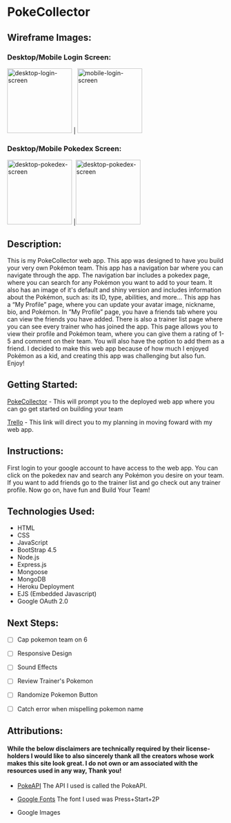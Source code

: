 # PokeCollector

## Wireframe Images:

### Desktop/Mobile Login Screen:
<img src="https://i.imgur.com/XIkCVFn.png" alt ="desktop-login-screen" height = 150px/> | <img src="https://i.imgur.com/9cwmwEN.png" alt ="mobile-login-screen" height = 150px/>

### Desktop/Mobile Pokedex Screen:
<img src="https://i.imgur.com/yyOBdju.png" alt ="desktop-pokedex-screen" height = 150px/> |<img src="https://i.imgur.com/pxUnrkM.png" alt ="desktop-pokedex-screen" height = 150px/>


## Description:

  This is my PokeCollector web app. This app was designed to have you build your very own Pokémon team. This app has a navigation bar where you can navigate through the app. The navigation bar includes a pokedex page, where you can search for any Pokémon you want to add to your team. It also has an image of it's default and shiny version and includes information about the Pokémon, such as: its ID, type,  abilities, and more...
  This app has a “My Profile” page, where you can update your avatar image, nickname, bio, and Pokémon. In ”My Profile” page, you have a friends tab where you can view the friends you have added. There is also a trainer list page where you can see every trainer who has joined the app. This page allows you to view their profile and Pokémon team, where you can give them a rating of 1-5 and comment on their team. You will also have the option to add them as a friend. I decided to make this web app because of how much I enjoyed Pokémon as a kid, and creating this app was challenging but also fun. Enjoy!

## Getting Started:

<a href="https://poke-collector-jrs.herokuapp.com/" target="_blank">PokeCollector</a> - This will prompt you to the deployed web app where you can go get started on building your team

<a href="https://trello.com/b/8PmKGTfC/pokecollector">Trello</a> - This link will direct you to my planning in moving foward with my web app.

## Instructions:

First login to your google account to have access to the web app. You can click on the pokedex nav and search any Pokémon you desire on your team. If you want to add friends go to the trainer list and go check out any trainer profile. Now go on, have fun and Build Your Team!


## Technologies Used:

- HTML
- CSS
- JavaScript
- BootStrap 4.5
- Node.js
- Express.js
- Mongoose
- MongoDB
- Heroku Deployment
- EJS (Embedded Javascript)
- Google OAuth 2.0

## Next Steps:

- [ ] Cap pokemon team on 6
- [ ] Responsive Design
- [ ] Sound Effects
- [ ] Review Trainer's Pokemon
- [ ] Randomize Pokemon Button
- [ ] Catch error when mispelling pokemon name


## Attributions:

#### While the below disclaimers are technically required by their license-holders I would like to also sincerely thank all the creators whose work makes this site look great. I do not own or am associated with the resources used in any way, Thank you!

- <a href="https://pokeapi.co/docs/v2">PokeAPI</a>  The API I used is called the PokeAPI.

- <a href="https://fonts.google.com/specimen/Press+Start+2P#license">Google Fonts</a> The font I used was Press+Start+2P
  
- Google Images